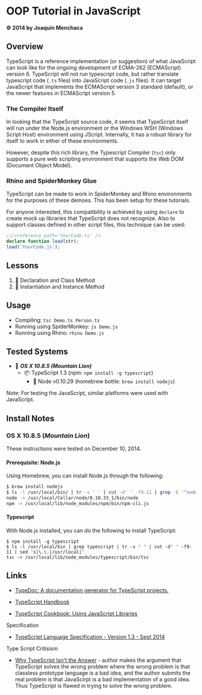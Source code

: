 # OOP Tutorial in JavaScript
**© 2014 by Joaquín Menchaca**

## Overview

TypeScript is a reference implementation (or suggestion) of what JavaScript can look like for the ongoing development of ECMA-262 (ECMAScript) version 6.  TypeScript will not run typescript code, but rather translate typescript code (`.ts` files) into JavaScript code (`.js` files).  It can target JavaScript that implements the ECMAScript version 3 standard (default), or the newer features in ECMAScript version 5.

### The Compiler Itself

In looking that the TypeScript source code, it seems that TypeScript itself will run under the Node.js environment or the Windows WSH (Windows Script Host) environment using JScript.  Internally, it has a robust library for itself to work in either of these environments.

However, despite this rich library, the Typescript Compiler (`tsc`) only supports a pure web scripting environment that supports the Web DOM (Document Object Model).

### Rhino and SpiderMonkey Glue

TypeScript can be made to work in SpiderMonkey and Rhino environments for the purposes of these demoes. This has been setup for these tutorials.

For anyone interested, this compatibility is achieved by using `declare` to create mock up libraries that TypeScript does not recognize.  Also to support classes defined in other script files, this technique can be used:

```TypeScript
///<reference path='YourCode.ts' />
declare function load(str);
load('YourCode.js');
```

## Lessons

1. :green_book: Declaration and Class Method
2. :green_book: Instantiation and Instance Method

## Usage

* Compiling: `tsc Demo.ts Person.ts`
* Running using SpiderMonkey: `js Demo.js`
* Running using Rhino: `rhino Demo.js`

## Tested Systems

* :dvd: *__OS X 10.8.5 (Mountain Lion)__*
  * :package: TypeScript 1.3 (npm: `npm install -g typescript`)
    * :beer: Node v0.10.29  (homebrew bottle: `brew install nodejs`)

Note: For testing the JavaScript, similar platforms were used with JavaScript.

## Install Notes

### OS X 10.8.5 (*Mountain Lion*)

These instructions were tested on December 10, 2014.

#### Prerequisite: Node.js

Using Homebrew, you can install Node.js through the following:

```bash
$ brew install nodejs
$ ls -l /usr/local/bin/ | tr -s ' ' | cut -d' ' -f9-11 | grep -E '^node|npm' | sed 's|\.\.|/usr/local|'
node -> /usr/local/Cellar/node/0.10.33_1/bin/node
npm -> /usr/local/lib/node_modules/npm/bin/npm-cli.js
```

#### Typescript

With Node.js installed, you can do the following to install TypeScript:

```
$ npm install -g typescript
$ ls -l /usr/local/bin | grep typescript | tr -s ' ' | cut -d' ' -f9-11 | sed 's|\.\.|/usr/local|'
tsc -> /usr/local/lib/node_modules/typescript/bin/tsc
```

## Links

* [TypeDoc: A documentation generator for TypeScript projects.](http://typedoc.io/)
* [TypeScript Handbook](http://www.typescriptlang.org/Handbook)

* [TypeScript Cookbook: Using JavaScript Libraries](http://igeekcode.com/2013/05/02/typescript-cookbook-using-javascript-libraries/)

Specification
* [TypeScript Language Specification - Version 1.3 - Sept 2014](http://www.typescriptlang.org/Content/TypeScript%20Language%20Specification.pdf)

Type Script Critisism
* [Why TypeScript Isn't the Answer](http://www.walkercoderanger.com/blog/2014/02/typescript-isnt-the-answer/) - author makes the argument that TypeScript solves the wrong problem where the wrong problem is that classless prototype language is a bad idea, and the author submits the real problem is that JavaScirpt is a bad implementation of a good idea.  Thus TypeScript is flawed in trying to solve the wrong problem.
